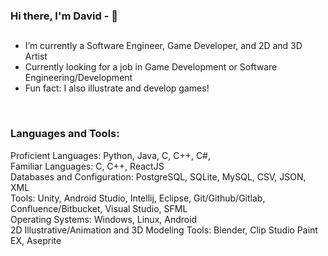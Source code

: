 ### Hi there, I'm David - 👋

## 

- I’m currently a Software Engineer, Game Developer, and 2D and 3D Artist
- Currently looking for a job in Game Development or Software Engineering/Development
- Fun fact: I also illustrate and develop games!
<br />

### Languages and Tools:

Proficient Languages: Python, Java, C, C++, C#, 
<br />
Familiar Languages: C, C++, ReactJS
<br />
Databases and Configuration: PostgreSQL, SQLite, MySQL, CSV, JSON, XML
<br />
Tools: Unity, Android Studio, Intellij, Eclipse,  Git/Github/Gitlab, Confluence/Bitbucket, Visual Studio, SFML
<br />
Operating Systems: Windows, Linux, Android
<br />
2D Illustrative/Animation and 3D Modeling Tools: Blender, Clip Studio Paint EX, Aseprite
<br />
